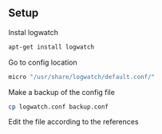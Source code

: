 ## Setup

Instal logwatch 

``` bash
apt-get install logwatch
```

Go to config location

``` bash
micro "/usr/share/logwatch/default.conf/"
```

Make a backup of the config file

``` bash
cp logwatch.conf backup.conf
```

Edit the file according to the references

[^1]: https://www.digitalocean.com/community/tutorials/how-to-install-and-use-logwatch-log-analyzer-and-reporter-on-a-vps
[^2]: http://www.mewbies.com/how_to_install_and_configure_logwatch.html
